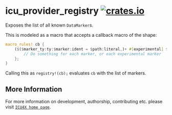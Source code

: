 # icu_provider_registry [![crates.io](https://img.shields.io/crates/v/icu_provider_registry)](https://crates.io/crates/icu_provider_registry)

<!-- cargo-rdme start -->

Exposes the list of all known `DataMarker`s.

This is modeled as a macro that accepts a callback macro of the shape:

```rust
macro_rules! cb {
    ($($marker_ty:ty:$marker:ident = $path:literal,)+ #[experimental] $($emarker_ty:ty:$emarker:ident = $epath:literal,)+) => {
        // Do something for each marker, or each experimental marker
    };
}
```

Calling this as `registry!(cb);` evaluates `cb` with the list of markers.

<!-- cargo-rdme end -->

## More Information

For more information on development, authorship, contributing etc. please visit [`ICU4X home page`](https://github.com/unicode-org/icu4x).
